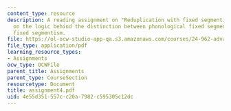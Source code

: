 ```yaml
---
content_type: resource
description: A reading assignment on "Reduplication with fixed segmentism" and problems
  on the logic behind the distinction between phonological fixed segmentism and morphological
  fixed segmentism.
file: https://ol-ocw-studio-app-qa.s3.amazonaws.com/courses/24-962-advanced-phonology-spring-2005/4e55d351557cc20a7982c595305c12dc_assignment4.pdf
file_type: application/pdf
learning_resource_types:
- Assignments
ocw_type: OCWFile
parent_title: Assignments
parent_type: CourseSection
resourcetype: Document
title: assignment4.pdf
uid: 4e55d351-557c-c20a-7982-c595305c12dc
---
```

